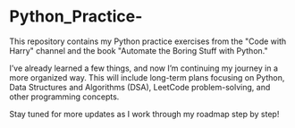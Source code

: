 # Python_Practice-

This repository contains my Python practice exercises from the "Code with Harry" channel and the book "Automate the Boring Stuff with Python."

I’ve already learned a few things, and now I’m continuing my journey in a more organized way. This will include long-term plans focusing on Python, Data Structures and Algorithms (DSA), LeetCode problem-solving, and other programming concepts.

Stay tuned for more updates as I work through my roadmap step by step!
